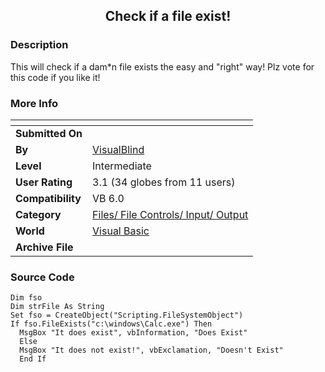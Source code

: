 ﻿<div align="center">

## Check if a file exist\!


</div>

### Description

This will check if a dam*n file exists the easy and "right" way! Plz vote for this code if you like it!
 
### More Info
 


<span>             |<span>
---                |---
**Submitted On**   |
**By**             |[VisualBlind](https://github.com/Planet-Source-Code/PSCIndex/blob/master/ByAuthor/visualblind.md)
**Level**          |Intermediate
**User Rating**    |3.1 (34 globes from 11 users)
**Compatibility**  |VB 6\.0
**Category**       |[Files/ File Controls/ Input/ Output](https://github.com/Planet-Source-Code/PSCIndex/blob/master/ByCategory/files-file-controls-input-output__1-3.md)
**World**          |[Visual Basic](https://github.com/Planet-Source-Code/PSCIndex/blob/master/ByWorld/visual-basic.md)
**Archive File**   |[](https://github.com/Planet-Source-Code/visualblind-check-if-a-file-exist__1-11919/archive/master.zip)





### Source Code

```
Dim fso
Dim strFile As String
Set fso = CreateObject("Scripting.FileSystemObject")
If fso.FileExists("c:\windows\Calc.exe") Then
  MsgBox "It does exist", vbInformation, "Does Exist"
  Else
  MsgBox "It does not exist!", vbExclamation, "Doesn't Exist"
  End If
```

